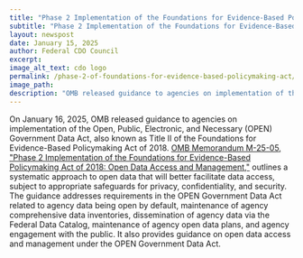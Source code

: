 ```yaml
---
title: "Phase 2 Implementation of the Foundations for Evidence-Based Policymaking Act of 2018: Open Data Access and Management"
subtitle: "Phase 2 Implementation of the Foundations for Evidence-Based Policymaking Act of 2018: Open Data Access and Management"
layout: newspost
date: January 15, 2025
author: Federal CDO Council
excerpt:
image_alt_text: cdo logo
permalink: /phase-2-of-foundations-for-evidence-based-policymaking-act/
image_path:
description: "OMB released guidance to agencies on implementation of the Open, Public, Electronic, and Necessary (OPEN) Government Data Act, also known as Title II of the Foundations for Evidence-Based Policymaking Act of 2018."
---
```

On January 16, 2025, OMB released guidance to agencies on implementation of the Open, Public, Electronic, and Necessary (OPEN) Government Data Act, also known as Title II of the Foundations for Evidence-Based Policymaking Act of 2018. [OMB Memorandum M-25-05, "Phase 2 Implementation of the Foundations for Evidence-Based Policymaking Act of 2018: Open Data Access and Management,"](https://www.whitehouse.gov/wp-content/uploads/2025/01/M-25-05-Phase-2-Implementation-of-the-Foundations-for-Evidence-Based-Policymaking-Act-of-2018-Open-Government-Data-Access-and-Management-Guidance.pdf) outlines a systematic approach to open data that will better facilitate data access, subject to appropriate safeguards for privacy, confidentiality, and security. The guidance addresses requirements in the OPEN Government Data Act related to agency data being open by default, maintenance of agency comprehensive data inventories, dissemination of agency data via the Federal Data Catalog, maintenance of agency open data plans, and agency engagement with the public. It also provides guidance on open data access and management under the OPEN Government Data Act.